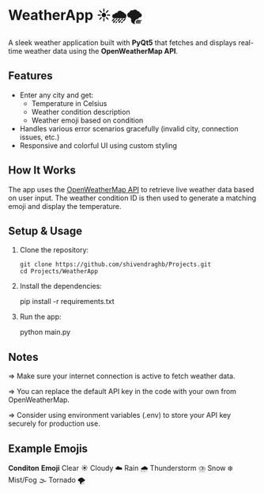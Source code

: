# WeatherApp ☀️🌧️🌪️

A sleek weather application built with **PyQt5** that fetches and displays real-time weather data using the **OpenWeatherMap API**.

## Features

- Enter any city and get:
  - Temperature in Celsius 
  - Weather condition description
  - Weather emoji based on condition
- Handles various error scenarios gracefully (invalid city, connection issues, etc.)
- Responsive and colorful UI using custom styling

## How It Works

The app uses the [OpenWeatherMap API](https://openweathermap.org/api) to retrieve live weather data based on user input.
The weather condition ID is then used to generate a matching emoji and display the temperature.

## Setup & Usage

1. Clone the repository:

   ```
   git clone https://github.com/shivendraghb/Projects.git
   cd Projects/WeatherApp

2. Install the dependencies:

   pip install -r requirements.txt

3. Run the app:

   python main.py

## Notes
  
=> Make sure your internet connection is active to fetch weather data.
  
=> You can replace the default API key in the code with your own from OpenWeatherMap.
  
=> Consider using environment variables (.env) to store your API key securely for production use.

## Example Emojis

**Conditon**	     **Emoji**
Clear	          ☀️
Cloudy	        ☁️
Rain	          🌧️
Thunderstorm	  ⛈️
Snow	          ❄️
Mist/Fog	      🌫️
Tornado	        🌪️

